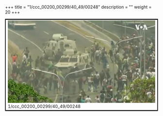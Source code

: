 +++
title = "1/ccc_00200_00299/40_49/00248"
description = ""
weight = 20
+++

<table style="border:2px solid black;max-width:800px;max-height:800px;" 
><tr><td>
<img class="center-fit-jpg"
src="/jpg_/aaa_20190430_NxaOmWaI8sI_00247.jpg">
1/ccc_00200_00299/40_49/00248
</img></td></tr></table>
